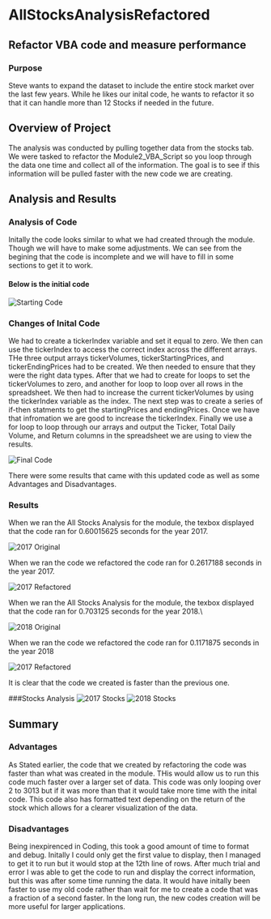 # AllStocksAnalysisRefactored
## Refactor VBA code and measure performance
### Purpose
Steve wants to expand the dataset to include the entire stock market over the last few years. While he likes our inital code, he wants to refactor it so that it can handle more than 12 Stocks if needed in the future. 
## Overview of Project 
The analysis was conducted by pulling together data from the stocks tab. We were tasked to refactor the Module2_VBA_Script so you loop through the data one time and collect all of the information. The goal is to see if this information will be pulled faster with the new code we are creating. 
## Analysis and Results
### Analysis of Code
Initally the code looks similar to what we had created through the module. Though we will have to make some adjustments. We can see from the begining that the code is incomplete and we will have to fill in some sections to get it to work.  
#### Below is the initial code
![Starting Code](https://github.com/Andrew-E-Walters/AllStocksAnalysisRefactored/blob/main/Original_Code.png) 
### Changes of Inital Code
We had to create a tickerIndex variable and set it equal to zero. We then can use the tickerIndex to access the correct index across the different arrays. THe three output arrays tickerVolumes, tickerStartingPrices, and tickerEndingPrices had to be created. We then needed to ensure that they were the right data types. After that we had to create for loops to set the tickerVolumes to zero, and another for loop to loop over all rows in the spreadsheet. We then had to increase the current tickerVolumes by using the tickerIndex variable as the index. The next step was to create a series of if-then statments to get the startingPrices and endingPrices. Once we have that infromation we are good to increase the tickerIndex. Finally we use a for loop to loop through our arrays and output the Ticker, Total Daily Volume, and Return columns in the spreadsheet we are using to view the results. 

![Final Code](https://github.com/Andrew-E-Walters/AllStocksAnalysisRefactored/blob/main/New_Code.png)

There were some results that came with this updated code as well as some Advantages and Disadvantages. 

### Results 
When we ran the All Stocks Analysis for the module, the texbox displayed that the code ran for 0.60015625 seconds for the year 2017. 

![2017 Original](https://github.com/Andrew-E-Walters/AllStocksAnalysisRefactored/blob/main/All_Stocks_Analysis_2017.png)

When we ran the code we refactored the code ran for 0.2617188 seconds in the year 2017.

![2017 Refactored](https://github.com/Andrew-E-Walters/AllStocksAnalysisRefactored/blob/main/VBA_Challenge_2017.png)

When we ran the All Stocks Analysis for the module, the texbox displayed that the code ran for 0.703125 seconds for the year 2018.\

![2018 Original](https://github.com/Andrew-E-Walters/AllStocksAnalysisRefactored/blob/main/All_Stocks_Analysis_2018.png)

When we ran the code we refactored the code ran for 0.1171875 seconds in the year 2018

![2017 Refactored](https://github.com/Andrew-E-Walters/AllStocksAnalysisRefactored/blob/main/VBA_Challenge_2018.png)


It is clear that the code we created is faster than the previous one. 

###Stocks Analysis
![2017 Stocks](https://github.com/Andrew-E-Walters/AllStocksAnalysisRefactored/blob/main/2017%20Stock%20Performance.png)
![2018 Stocks]()
## Summary
### Advantages
As Stated earlier, the code that we created by refactoring the code was faster than what was created in the module. THis would allow us to run this code much faster over a larger set of data. This code was only looping over 2 to 3013 but if it was more than that it would take more time with the inital code. This code also has formatted text depending on the return of the stock which allows for a clearer visualization of the data. 
### Disadvantages 
Being inexpirenced in Coding, this took a good amount of time to format and debug. Initally I could only get the first value to display, then I managed to get it to run but it would stop at the 12th line of rows. After much trial and error I was able to get the code to run and display the correct information, but this was after some time running the data. It would have initally been faster to use my old code rather than wait for me to create a code that was a fraction of a second faster. In the long run, the new codes creation will be more useful for larger applications. 

